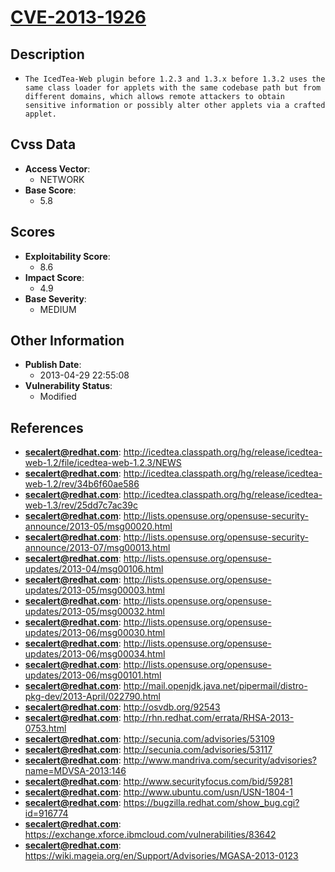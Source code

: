 
# [CVE-2013-1926](https://cve.mitre.org/cgi-bin/cvename.cgi?name=CVE-2013-1926)

## Description

- `The IcedTea-Web plugin before 1.2.3 and 1.3.x before 1.3.2 uses the same class loader for applets with the same codebase path but from different domains, which allows remote attackers to obtain sensitive information or possibly alter other applets via a crafted applet.`

## Cvss Data

- **Access Vector**:
  - NETWORK
- **Base Score**:
  - 5.8

## Scores

- **Exploitability Score**:
  - 8.6
- **Impact Score**:
  - 4.9
- **Base Severity**:
  - MEDIUM

## Other Information

- **Publish Date**:
  - 2013-04-29 22:55:08
- **Vulnerability Status**:
  - Modified

## References

- **secalert@redhat.com**: http://icedtea.classpath.org/hg/release/icedtea-web-1.2/file/icedtea-web-1.2.3/NEWS
- **secalert@redhat.com**: http://icedtea.classpath.org/hg/release/icedtea-web-1.2/rev/34b6f60ae586
- **secalert@redhat.com**: http://icedtea.classpath.org/hg/release/icedtea-web-1.3/rev/25dd7c7ac39c
- **secalert@redhat.com**: http://lists.opensuse.org/opensuse-security-announce/2013-05/msg00020.html
- **secalert@redhat.com**: http://lists.opensuse.org/opensuse-security-announce/2013-07/msg00013.html
- **secalert@redhat.com**: http://lists.opensuse.org/opensuse-updates/2013-04/msg00106.html
- **secalert@redhat.com**: http://lists.opensuse.org/opensuse-updates/2013-05/msg00003.html
- **secalert@redhat.com**: http://lists.opensuse.org/opensuse-updates/2013-05/msg00032.html
- **secalert@redhat.com**: http://lists.opensuse.org/opensuse-updates/2013-06/msg00030.html
- **secalert@redhat.com**: http://lists.opensuse.org/opensuse-updates/2013-06/msg00034.html
- **secalert@redhat.com**: http://lists.opensuse.org/opensuse-updates/2013-06/msg00101.html
- **secalert@redhat.com**: http://mail.openjdk.java.net/pipermail/distro-pkg-dev/2013-April/022790.html
- **secalert@redhat.com**: http://osvdb.org/92543
- **secalert@redhat.com**: http://rhn.redhat.com/errata/RHSA-2013-0753.html
- **secalert@redhat.com**: http://secunia.com/advisories/53109
- **secalert@redhat.com**: http://secunia.com/advisories/53117
- **secalert@redhat.com**: http://www.mandriva.com/security/advisories?name=MDVSA-2013:146
- **secalert@redhat.com**: http://www.securityfocus.com/bid/59281
- **secalert@redhat.com**: http://www.ubuntu.com/usn/USN-1804-1
- **secalert@redhat.com**: https://bugzilla.redhat.com/show_bug.cgi?id=916774
- **secalert@redhat.com**: https://exchange.xforce.ibmcloud.com/vulnerabilities/83642
- **secalert@redhat.com**: https://wiki.mageia.org/en/Support/Advisories/MGASA-2013-0123

